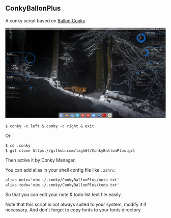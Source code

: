 ConkyBallonPlus
---
A conky script based on [Ballon Conky](https://iacoporosso.deviantart.com/art/Ballon-Conky-242334528)

![preview.jpg](./preview.jpg)

``` shell
$ conky -c left & conky -c right & exit
```

Or

``` shell
$ cd .conky
$ git clone https://github.com/lzgh64/ConkyBallonPlus.git
```
Then active it by Conky Manager.

You can add alias in your shell config file like `.zshrc`:
``` shell
alias note='vim ~/.conky/ConkyBallonPlus/note.txt'
alias todo='vim ~/.conky/ConkyBallonPlus/todo.txt'
```
So that you can edit your note & todo list text file easily.

Note that this script is not always suited to your system, modify it if necessary.
And don't forget to copy fonts to your fonts directory.
